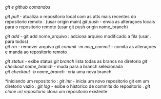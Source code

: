 *git e github comandos*

*git pull* - atualiza o repositorio local com as atts mais recentes do repositorio remoto . (usar origin main)
*git push* - envia as alteraçoes locais para o repositorio remoto (usar git push origin nome_branch)

*git add* - git add nome_arquivo : adciona arquivo modificado a fila  (usar . para todos)  
*git rm*  - remover arquivo 
*git commit -m msg_commit* - comita as alteraçoes e manda ao repositorio remoto

*git status* - exibe status 
*git branch*  lista todas as brancs no diretorio 
*git checkout nome_branch* - muda para a branch selecionada  
*git checkout -b nome_branch* -cria uma nova branch  

*iniciando um repositorio : 
*git init* - inicia um novo repositorio git em um diretorio vazio . 
*git log* - exibe o historico de commits do repositorio . 
*git clone url repositorio* clona um repositorio existente


